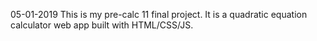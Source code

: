 05-01-2019
This is my pre-calc 11 final project.  It is a quadratic equation calculator web app built with HTML/CSS/JS.